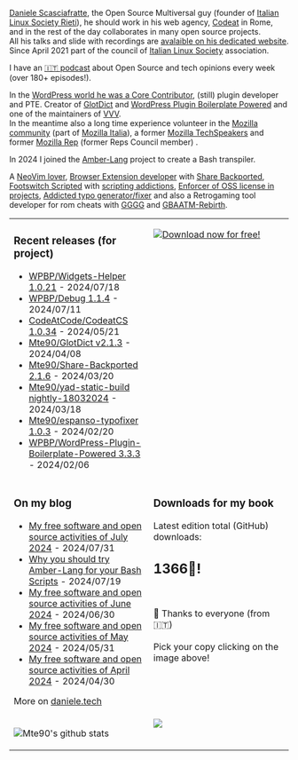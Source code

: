 [Daniele Scasciafratte](https://twitter.com/mte90net), the Open Source Multiversal guy (founder of [Italian Linux Society Rieti](https://rieti.ils.org/)), he should work in his web agency, [Codeat](https://github.com/CodeAtCode) in Rome, and in the rest of the day collaborates in many open source projects.  
All his talks and slide with recordings are [avalaible on his dedicated website](https://mte90.tech/).   
Since April 2021 part of the council of [Italian Linux Society](https://ils.org) association.

I have an [🇮🇹 podcast](https://daniele.tech/podcast/) about Open Source and tech opinions every week (over 180+ episodes!).

In the [WordPress world he was a Core Contributor](https://profiles.wordpress.org/mte90/), (still) plugin developer and PTE. Creator of [GlotDict](https://github.com/Mte90/GlotDict) and [WordPress Plugin Boilerplate Powered](https://github.com/WPBP/) and one of the maintainers of [VVV](https://github.com/Varying-Vagrant-Vagrants).  
In the meantime also a long time experience volunteer in the [Mozilla community](https://mozillians.org/it/u/Mte90/) (part of [Mozilla Italia](https://github.com/MozillaItalia)), a former [Mozilla TechSpeakers](https://wiki.mozilla.org/TechSpeakers) and former [Mozilla Rep](https://wiki.mozilla.org/ReMo) (former Reps Council member) .  

In 2024 I joined the [Amber-Lang](https://amber-lang.com/) project to create a Bash transpiler.

A [NeoVim lover](https://github.com/Mte90/dotfiles), [Browser Extension developer](https://github.com/Mte90/ExtStoreStats) with [Share Backported](https://github.com/Mte90/Share-Backported), [Footswitch Scripted](https://github.com/Mte90/pydal) with [scripting addictions](https://github.com/Mte90/My-Scripts), [Enforcer of OSS license in projects](https://github.com/Mte90/GH-License), [Addicted typo generator/fixer](https://github.com/Mte90/espanso-typofixer) and also a Retrogaming tool developer for rom cheats with [GGGG](https://github.com/Mte90/Game-Genie-Good-Guy) and [GBAATM-Rebirth](https://github.com/Mte90/GBAATM-Rebirth).

<table><tr><td valign="top" style="width: 50%;">

### Recent releases (for project)
<!-- recent_releases starts -->
* [WPBP/Widgets-Helper 1.0.21](https://github.com/WPBP/Widgets-Helper/releases/tag/1.0.21) - 2024/07/18
* [WPBP/Debug 1.1.4](https://github.com/WPBP/Debug/releases/tag/1.1.4) - 2024/07/11
* [CodeAtCode/CodeatCS 1.0.34](https://github.com/CodeAtCode/CodeatCS/releases/tag/1.0.34) - 2024/05/21
* [Mte90/GlotDict v2.1.3](https://github.com/Mte90/GlotDict/releases/tag/v2.1.3) - 2024/04/08
* [Mte90/Share-Backported 2.1.6](https://github.com/Mte90/Share-Backported/releases/tag/v2.1.6) - 2024/03/20
* [Mte90/yad-static-build nightly-18032024](https://github.com/Mte90/yad-static-build/releases/tag/nightly-18032024) - 2024/03/18
* [Mte90/espanso-typofixer 1.0.3](https://github.com/Mte90/espanso-typofixer/releases/tag/1.0.3) - 2024/02/20
* [WPBP/WordPress-Plugin-Boilerplate-Powered 3.3.3](https://github.com/WPBP/WordPress-Plugin-Boilerplate-Powered/releases/tag/3.3.3) - 2024/02/06
<!-- recent_releases ends -->
</td><td valign="top" style="width: 50%;">

[![Download now for free!](https://daniele.tech/wp-content/uploads/2022/09/cover-2022-1-300x300.png)](https://daniele.tech/2022/09/contribute-to-open-source-the-right-way-3nd-edition/)

</td></tr>
<tr><td valign="top" style="width: 50%;">

### On my blog
<!-- blog starts -->
* [My free software and open source activities of July 2024](https://daniele.tech/2024/07/my-free-software-and-open-source-activities-of-july-2024/) - 2024/07/31
* [Why you should try Amber-Lang for your Bash Scripts](https://daniele.tech/2024/07/why-you-should-try-amber-lang-for-your-bash-scripts/) - 2024/07/19
* [My free software and open source activities of June 2024](https://daniele.tech/2024/06/my-free-software-and-open-source-activities-of-june-2024/) - 2024/06/30
* [My free software and open source activities of May 2024](https://daniele.tech/2024/05/my-free-software-and-open-source-activities-of-may-2024/) - 2024/05/31
* [My free software and open source activities of April 2024](https://daniele.tech/2024/04/my-free-software-and-open-source-activities-of-april-2024/) - 2024/04/30
<!-- blog ends -->
More on [daniele.tech](https://daniele.tech/)
</td><td valign="top" style="width: 50%;">

### Downloads for my book
<!-- book_stats starts -->
Latest edition total (GitHub) downloads: <h2>1366🎉!</h2>
<!-- book_stats ends --><br>
🤌 Thanks to everyone (from 🇮🇹)<br><br>
Pick your copy clicking on the image above!
</td></tr>
<tr><td valign="top" style="width: 50%;">
  
![Mte90's github stats](https://github-readme-stats.vercel.app/api?username=mte90&show_icons=true)
  
</td><td valign="top" style="width: 50%;">
  <a href="https://daniele.tech/podcast"><img src="https://daniele.tech/wp-content/uploads/2020/12/Open_source1-300x300.png"></a>
</td></tr></table>
